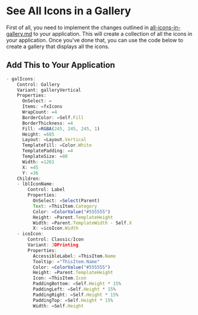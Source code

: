 # See All Icons in a Gallery

First of all, you need to implement the changes outlined in [all-icons-in-gallery.md](../App.Formulas/all-icons-in-gallery.md) to your application. This will create a collection of all the icons in your application. Once you've done that, you can use the code below to create a gallery that displays all the icons.

## Add This to Your Application

```JavaScript
- galIcons:
    Control: Gallery
    Variant: galleryVertical
    Properties:
      OnSelect: =
      Items: =fxIcons
      WrapCount: =4
      BorderColor: =Self.Fill
      BorderThickness: =4
      Fill: =RGBA(245, 245, 245, 1)
      Height: =685
      Layout: =Layout.Vertical
      TemplateFill: =Color.White
      TemplatePadding: =4
      TemplateSize: =80
      Width: =1261
      X: =45
      Y: =36
    Children:
    - lblIconName:
        Control: Label
        Properties:
          OnSelect: =Select(Parent)
          Text: =ThisItem.Category
          Color: =ColorValue("#555555")
          Height: =Parent.TemplateHeight
          Width: =Parent.TemplateWidth - Self.X
          X: =icoIcon.Width
    - icoIcon:
        Control: Classic/Icon
        Variant: 3DPrinting
        Properties:
          AccessibleLabel: =ThisItem.Name
          Tooltip: ="ThisItem.Name"
          Color: =ColorValue("#555555")
          Height: =Parent.TemplateHeight
          Icon: =ThisItem.Icon
          PaddingBottom: =Self.Height * 15%
          PaddingLeft: =Self.Height * 15%
          PaddingRight: =Self.Height * 15%
          PaddingTop: =Self.Height * 15%
          Width: =Self.Height
```
